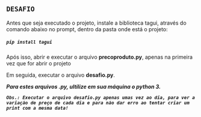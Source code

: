## __________`DESAFIO`__________

Antes que seja executado o projeto, instale a biblioteca tagui, através do comando abaixo no prompt, dentro da pasta onde está o projeto:

##### **`pip install tagui`**

Após isso, abrir e executar o arquivo **precoproduto.py**, apenas na primeira vez que for abrir o projeto

Em seguida, executar o arquivo **desafio.py**.

_**Para estes arquivos .py, ultilize em sua máquina o python 3.**_

**_`Obs.: Executar o arquivo desafio.py apenas umas vez ao dia, para ver a variação de preço de cada dia e para não dar erro ao tentar criar um print com a mesma data!`_**